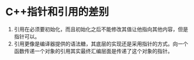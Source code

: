 # C++指针和引用的差别

1. 引用在必须要初始化，而且初始化之后不能修改其值让他指向其他内容，但是指针可以。
2. 引用更像是编译器提供的语法糖，其底层的实现还是采用指针的方式。向一个函数传递一个对象的引用其实最终汇编层面是传递了这个对象的指针。
